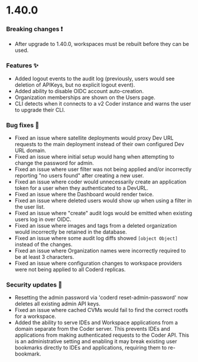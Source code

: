 # 1.40.0

### Breaking changes ❗

- After upgrade to 1.40.0, workspaces must be rebuilt before they can be used.

### Features ✨

- Added logout events to the audit log (previously, users would see deletion of
  APIKeys, but no explicit logout event).
- Added ability to disable OIDC account auto-creation.
- Organization memberships are shown on the Users page.
- CLI detects when it connects to a v2 Coder instance and warns the user to
  upgrade their CLI.

### Bug fixes 🐛

- Fixed an issue where satellite deployments would proxy Dev URL requests to the
  main deployment instead of their own configured Dev URL domain.
- Fixed an issue where initial setup would hang when attempting to change the
  password for admin.
- Fixed an issue where user filter was not being applied and/or incorrectly
  reporting "no users found" after creating a new user.
- Fixed an issue where coder would unnecessarily create an application token for
  a user when they authenticated to a DevURL.
- Fixed an issue where the Dashboard would render twice.
- Fixed an issue where deleted users would show up when using a filter in the
  user list.
- Fixed an issue where "create" audit logs would be emitted when existing users
  log in over OIDC.
- Fixed an issue where images and tags from a deleted organization would
  incorrectly be retained in the database.
- Fixed an issue where some audit log diffs showed `[object Object]` instead of
  the changes.
- Fixed an issue where Organization names were incorrectly required to be at
  least 3 characters.
- Fixed an issue where configuration changes to workspace providers were not
  being applied to all Coderd replicas.

### Security updates 🔐

- Resetting the admin password via 'coderd reset-admin-password' now deletes all
  existing admin API keys.
- Fixed an issue where cached CVMs would fail to find the correct rootfs for a
  workspace.
- Added the ability to serve IDEs and Workspace applications from a domain
  separate from the Coder server. This prevents IDEs and applications from
  making authenticated requests to the Coder API. This is an administrative
  setting and enabling it may break existing user bookmarks directly to IDEs and
  applications, requiring them to re-bookmark.
